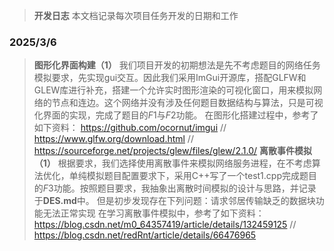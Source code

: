 >**开发日志**
>本文档记录每次项目任务开发的日期和工作

### 2025/3/6
>**图形化界面构建（1）**
>我们项目开发的初期想法是先不考虑题目的网络任务模拟要求，先实现gui交互。因此我们采用ImGui开源库，搭配GLFW和GLEW库进行补充，搭建一个允许实时图形渲染的可视化窗口，用来模拟网络的节点和连边。这个网络并没有涉及任何题目数据结构与算法，只是可视化界面的实现，完成了题目的$F1$与$F2$功能。
>在图形化搭建过程中，参考了如下资料：
><https://github.com/ocornut/imgui>
>//
><https://www.glfw.org/download.html>
>//
><https://sourceforge.net/projects/glew/files/glew/2.1.0/>
>**离散事件模拟（1）**
>根据要求，我们选择使用离散事件来模拟网络服务进程，在不考虑算法优化，单纯模拟题目配置要求下，采用C++写了一个test1.cpp完成题目的$F3$功能。按照题目要求，我抽象出离散时间模拟的设计与思路，并记录于**DES.md**中。
>但是初步发现存在下列问题：请求邻居传输缺乏的数据块功能无法正常实现
>在学习离散事件模拟中，参考了如下资料：
><https://blog.csdn.net/m0_64357419/article/details/132459125>
>//
><https://blog.csdn.net/redRnt/article/details/66476965>